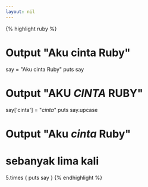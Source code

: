 ```yaml
---
layout: nil
---
```


{% highlight ruby %}
# Output "Aku cinta Ruby"
say = "Aku cinta Ruby"
puts say

# Output "AKU *CINTA* RUBY"
say['cinta'] = "*cinta*"
puts say.upcase

# Output "Aku *cinta* Ruby"
# sebanyak lima kali
5.times { puts say }
{% endhighlight %}
